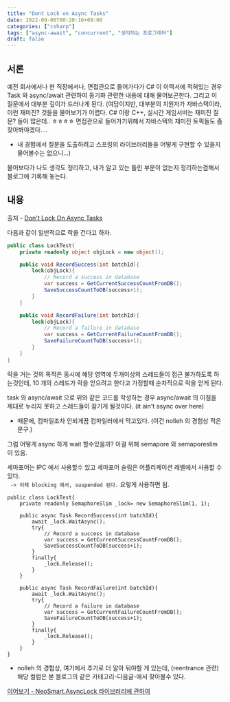 ```yaml
---
title: "Dont Lock on Async Tasks"
date: 2022-09-06T00:20:16+09:00
categories: ["csharp"]
tags: ["async-await", "concurrent", "생각하는 프로그래머"]
draft: false
---
```


## 서론

예전 회사에서나 현 직장에서나, 면접관으로 들어가다가 C# 이 이력서에 적혀있는 경우
Task 와 async/await 관련하여 동기화 관련한 내용에 대해 물어보곤한다.
그리고 이 질문에서 대부분 깊이가 드러나게 된다.
(여담이지만, 대부분의 지원자가 자바스택이라, 이런 재미진? 것들을 물어보기가 어렵다.
C# 이랑 C++, 실시간 게임서버는 재미진 질문? 들이 많은데.. ㅎㅎㅎㅎ
면접관으로 들어가기위해서 자바스택의 재미진 토픽들도 좀 찾아봐야겠다....

- 내 경험에서 질문을 도출하려고 스프링의 라이브러리들을 어떻게 구현할 수 있을지 물어볼수는 없으니...)

물어보다가 나도 생각도 정리하고, 내가 알고 있는 틀린 부분이 없는지 정리하는겸해서 블로그에 기록해 놓는다.

## 내용

출처 - [Don't Lock On Async Tasks](https://davidsekar.com/c-sharp/dont-lock-on-async-tasks)

다음과 같이 일반적으로 락을 건다고 하자.

```c#
public class LockTest{
    private readonly object objLock = new object();

    public void RecordSuccess(int batchId){
        lock(objLock){
            // Record a success in database
            var success = GetCurrentSuccessCountFromDB();
            SaveSuccessCountToDB(success+1);
        }
    }

    public void RecordFailure(int batchId){
        lock(objLock){
            // Record a failure in database
            var success = GetCurrentFailureCountFromDB();
            SaveFailureCountToDB(success+1);
        }
    }
}
```

락을 거는 것의 목적은 동시에 해당 영역에 두개이상의 스레드들이 접근 불가하도록 하는것인데,
10 개의 스레드가 락을 얻으려고 한다고 가정할때 순차적으로 락을 얻게 된다.

task 와 async/await 으로 위와 같은 코드를 작성하는 경우 async/await 의 이점을 제대로 누리지 못하고
스레드들이 잠기게 될것이다. (it ain't async over here)

- 때문에, 컴파일조차 안되게끔 컴파일러에서 막고있다. (이건 nolleh 의 경험상 적은 문구.)

그럼 어떻게 async 하게 wait 할수있을까?
이걸 위해 semapore 와 semaporeslim 이 있음.

세마포어는 IPC 에서 사용할수 있고
세마포어 슬림은 어플리케이션 레벨에서 사용할 수 있다.  
` -> 이제 blocking 에서, suspended 된다.`
요렇게 사용하면 됨.

```
public class LockTest{
    private readonly SemaphoreSlim _lock= new SemaphoreSlim(1, 1);

    public async Task RecordSuccess(int batchId){
        await _lock.WaitAsync();
        try{
            // Record a success in database
            var success = GetCurrentSuccessCountFromDB();
            SaveSuccessCountToDB(success+1);
        }
        finally{
            _lock.Release();
        }
    }

    public async Task RecordFailure(int batchId){
        await _lock.WaitAsync();
        try{
            // Record a failure in database
            var success = GetCurrentFailureCountFromDB();
            SaveFailureCountToDB(success+1);
        }
        finally{
            _lock.Release();
        }
    }
}
```

- nolleh 의 경험상, 여기에서 추가로 더 알아 둬야할 게 있는데, (reentrance 관련)
  해당 컬럼은 본 블로그의 같은 카테고리-다음글-에서 찾아볼수 있다.

[이어보기 - NeoSmart.AsyncLock 라이브러리에 관하여](https://nolleh.github.io/csharp/async-await/)
